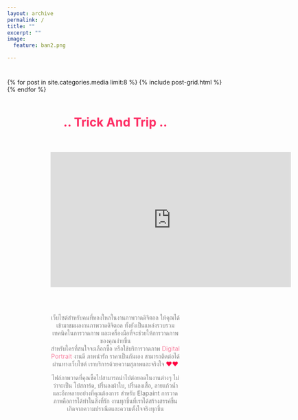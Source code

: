 ```yaml
---
layout: archive
permalink: /
title: ""
excerpt: ""
image:
  feature: ban2.png

---
```


<div class="wrap" style="margin-top:8%">

<div class="titles">
{% for post in site.categories.media limit:8 %}
  {% include post-grid.html %}
{% endfor %}
</div><!-- /.titles -->
</div>

<div class="wrap" style="margin-top:10%; margin-bottom:10%; color: gray; background:  ">

<div class="content" style="margin-top:5%; margin-left: 20%; margin-right: 20%">
<center>

<h1><font color="#FE2E64">.. Trick And Trip ..</font></h1>
<br><br>

<center><iframe width="560" height="315" src="https://www.youtube.com/embed/OKN7eeNYHho" frameborder="0" allowfullscreen></iframe></center>

<br><br><p>
เว็บไซต์สำหรับคนที่หลงใหลในงานภาพวาดดิจิตอล ให้คุณได้เข้ามาชมผลงานภาพวาดดิจิตอล ทั้งยังเป็นแหล่งรวบรวมเทคนิคในการวาดภาพ และเครื่องมือที่จะช่วยให้การวาดภาพของคุณง่ายขึ้น <br>
สำหรับใครที่สนใจจะเลือกซื้อ หรือใช้บริการวาดภาพ <font color="#F7819F">Digital Portrait</font> งานดี ภาพน่ารัก ราคาเป็นกันเอง สามารถติดต่อได้ผ่านทางเว็บไซต์ เราบริการด้วยความสุภาพและจริงใจ <font color="#FF0040">♥♥</font></p>

<p>ไฟล์ภาพวาดที่คุณซื้อไปสามารถนำไปต่อยอดในงานต่างๆ ไม่ว่าจะเป็น โปสการ์ด, ปริ้นลงผ้าใบ, ปริ้นลงเสื้อ, ลายแก้วน้ำ และอีกหลายอย่างที่คุณต้องการ สำหรับ Elapaint การวาดภาพคือการได้ทำในสิ่งที่รัก งานทุกชิ้นที่เราได้สร้างสรรค์ขึ้น เกิดจากความปราณีตและความตั้งใจจริงทุกชิ้น</p>
</center>
</div>



